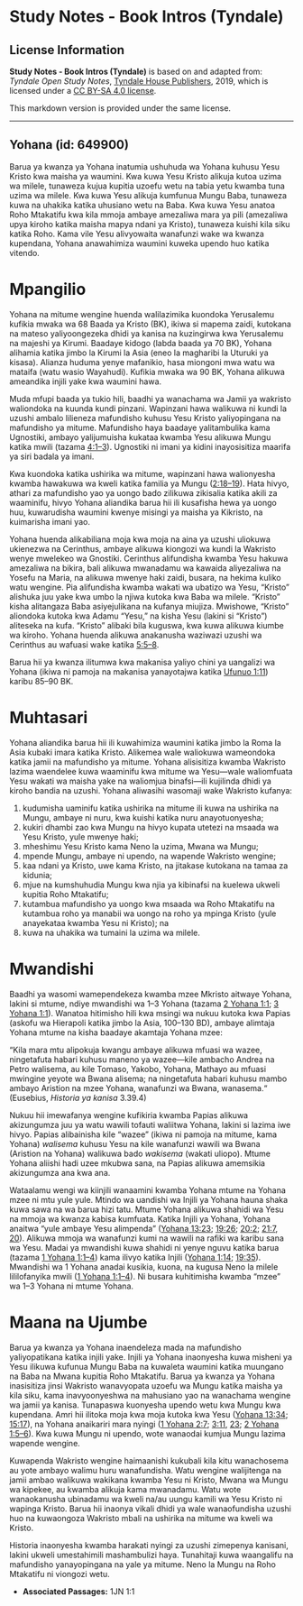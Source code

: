 # Study Notes - Book Intros (Tyndale)

## License Information

**Study Notes - Book Intros (Tyndale)** is based on and adapted from: _Tyndale Open Study Notes_, [Tyndale House Publishers](https://tyndaleopenresources.com/), 2019, which is licensed under a [CC BY-SA 4.0 license](https://creativecommons.org/licenses/by-sa/4.0/legalcode.en).

This markdown version is provided under the same license.



--------------------------------

## Yohana (id: 649900)

Barua ya kwanza ya Yohana inatumia ushuhuda wa Yohana kuhusu Yesu Kristo kwa maisha ya waumini. Kwa kuwa Yesu Kristo alikuja kutoa uzima wa milele, tunaweza kujua kupitia uzoefu wetu na tabia yetu kwamba tuna uzima wa milele. Kwa kuwa Yesu alikuja kumfunua Mungu Baba, tunaweza kuwa na uhakika katika uhusiano wetu na Baba. Kwa kuwa Yesu anatoa Roho Mtakatifu kwa kila mmoja ambaye amezaliwa mara ya pili (amezaliwa upya kiroho katika maisha mapya ndani ya Kristo), tunaweza kuishi kila siku katika Roho. Kama vile Yesu alivyowaita wanafunzi wake wa kwanza kupendana, Yohana anawahimiza waumini kuweka upendo huo katika vitendo.

Mpangilio
=========

Yohana na mitume wengine huenda walilazimika kuondoka Yerusalemu kufikia mwaka wa 68 Baada ya Kristo (BK), ikiwa si mapema zaidi, kutokana na mateso yaliyoongezeka dhidi ya kanisa na kuzingirwa kwa Yerusalemu na majeshi ya Kirumi. Baadaye kidogo (labda baada ya 70 BK), Yohana alihamia katika jimbo la Kirumi la Asia (eneo la magharibi la Uturuki ya kisasa). Alianza huduma yenye mafanikio, hasa miongoni mwa watu wa mataifa (watu wasio Wayahudi). Kufikia mwaka wa 90 BK, Yohana alikuwa ameandika injili yake kwa waumini hawa.

Muda mfupi baada ya tukio hili, baadhi ya wanachama wa Jamii ya wakristo waliondoka na kuunda kundi pinzani. Wapinzani hawa walikuwa ni kundi la uzushi ambalo lilieneza mafundisho kuhusu Yesu Kristo yaliyopingana na mafundisho ya mitume. Mafundisho haya baadaye yalitambulika kama Ugnostiki, ambayo yalijumuisha kukataa kwamba Yesu alikuwa Mungu katika mwili (tazama [4:1–3](https://ref.ly/1John4:1-1John4:3)). Ugnostiki ni imani ya kidini inayosisitiza maarifa ya siri badala ya imani.

Kwa kuondoka katika ushirika wa mitume, wapinzani hawa walionyesha kwamba hawakuwa wa kweli katika familia ya Mungu ([2:18–19](https://ref.ly/1John2:18-1John2:19)). Hata hivyo, athari za mafundisho yao ya uongo bado zilikuwa zikisalia katika akili za waaminifu, hivyo Yohana aliandika barua hii ili kusafisha hewa ya uongo huu, kuwarudisha waumini kwenye misingi ya maisha ya Kikristo, na kuimarisha imani yao.

Yohana huenda alikabiliana moja kwa moja na aina ya uzushi uliokuwa ukienezwa na Cerinthus, ambaye alikuwa kiongozi wa kundi la Wakristo wenye mwelekeo wa Gnostiki. Cerinthus alifundisha kwamba Yesu hakuwa amezaliwa na bikira, bali alikuwa mwanadamu wa kawaida aliyezaliwa na Yosefu na Maria, na alikuwa mwenye haki zaidi, busara, na hekima kuliko watu wengine. Pia alifundisha kwamba wakati wa ubatizo wa Yesu, “Kristo” alishuka juu yake kwa umbo la njiwa kutoka kwa Baba wa milele. “Kristo” kisha alitangaza Baba asiyejulikana na kufanya miujiza. Mwishowe, “Kristo” aliondoka kutoka kwa Adamu “Yesu,” na kisha Yesu (lakini si “Kristo”) aliteseka na kufa. “Kristo” alibaki bila kuguswa, kwa kuwa alikuwa kiumbe wa kiroho. Yohana huenda alikuwa anakanusha waziwazi uzushi wa Cerinthus au wafuasi wake katika [5:5–8](https://ref.ly/1John5:5-1John5:8).

Barua hii ya kwanza ilitumwa kwa makanisa yaliyo chini ya uangalizi wa Yohana (ikiwa ni pamoja na makanisa yanayotajwa katika [Ufunuo 1:11](https://ref.ly/Rev1:11)) karibu 85–90 BK.

Muhtasari
=========

Yohana aliandika barua hii ili kuwahimiza waumini katika jimbo la Roma la Asia kubaki imara katika Kristo. Alikemea wale waliokuwa wameondoka katika jamii na mafundisho ya mitume. Yohana alisisitiza kwamba Wakristo lazima waendelee kuwa waaminifu kwa mitume wa Yesu—wale waliomfuata Yesu wakati wa maisha yake na waliomjua binafsi—ili kujilinda dhidi ya kiroho bandia na uzushi. Yohana aliwasihi wasomaji wake Wakristo kufanya:

1. kudumisha uaminifu katika ushirika na mitume ili kuwa na ushirika na Mungu, ambaye ni nuru, kwa kuishi katika nuru anayotuonyesha;
2. kukiri dhambi zao kwa Mungu na hivyo kupata utetezi na msaada wa Yesu Kristo, yule mwenye haki;
3. mheshimu Yesu Kristo kama Neno la uzima, Mwana wa Mungu;
4. mpende Mungu, ambaye ni upendo, na wapende Wakristo wengine;
5. kaa ndani ya Kristo, uwe kama Kristo, na jitakase kutokana na tamaa za kidunia;
6. mjue na kumshuhudia Mungu kwa njia ya kibinafsi na kuelewa ukweli kupitia Roho Mtakatifu;
7. kutambua mafundisho ya uongo kwa msaada wa Roho Mtakatifu na kutambua roho ya manabii wa uongo na roho ya mpinga Kristo (yule anayekataa kwamba Yesu ni Kristo); na
8. kuwa na uhakika wa tumaini la uzima wa milele.

Mwandishi
=========

Baadhi ya wasomi wamependekeza kwamba mzee Mkristo aitwaye Yohana, lakini si mtume, ndiye mwandishi wa 1–3 Yohana (tazama [2 Yohana 1:1](https://ref.ly/2John1:1); [3 Yohana 1:1](https://ref.ly/3John1:1)). Wanatoa hitimisho hili kwa msingi wa nukuu kutoka kwa Papias (askofu wa Hierapoli katika jimbo la Asia, 100–130 BD), ambaye alimtaja Yohana mtume na kisha baadaye akamtaja Yohana mzee:

“Kila mara mtu alipokuja kwangu ambaye alikuwa mfuasi wa wazee, ningetafuta habari kuhusu maneno ya wazee—kile ambacho Andrea na Petro walisema, au kile Tomaso, Yakobo, Yohana, Mathayo au mfuasi mwingine yeyote wa Bwana alisema; na ningetafuta habari kuhusu mambo ambayo Aristion na mzee Yohana, wanafunzi wa Bwana, wanasema.“ (Eusebius, *Historia ya kanisa* 3\.39\.4\)

Nukuu hii imewafanya wengine kufikiria kwamba Papias alikuwa akizungumza juu ya watu wawili tofauti waliitwa Yohana, lakini si lazima iwe hivyo. Papias alibainisha kile “wazee” (ikiwa ni pamoja na mitume, kama Yohana) *walisema* kuhusu Yesu na kile wanafunzi wawili wa Bwana (Aristion na Yohana) walikuwa bado *wakisema* (wakati uliopo). Mtume Yohana aliishi hadi uzee mkubwa sana, na Papias alikuwa amemsikia akizungumza ana kwa ana.

Wataalamu wengi wa kiinjili wanaamini kwamba Yohana mtume na Yohana mzee ni mtu yule yule. Mtindo wa uandishi wa Injili ya Yohana hauna shaka kuwa sawa na wa barua hizi tatu. Mtume Yohana alikuwa shahidi wa Yesu na mmoja wa kwanza kabisa kumfuata. Katika Injili ya Yohana, Yohana anaitwa “yule ambaye Yesu alimpenda” ([Yohana 13:23](https://ref.ly/John13:23); [19:26](https://ref.ly/John19:26); [20:2](https://ref.ly/John20:2); [21:7](https://ref.ly/John21:7), [20](https://ref.ly/John21:20)). Alikuwa mmoja wa wanafunzi kumi na wawili na rafiki wa karibu sana wa Yesu. Madai ya mwandishi kuwa shahidi ni yenye nguvu katika barua (tazama [1 Yohana 1:1–4](https://ref.ly/1John1:1-1John1:4)) kama ilivyo katika Injili ([Yohana 1:14](https://ref.ly/John1:14); [19:35](https://ref.ly/John19:35)). Mwandishi wa 1 Yohana anadai kusikia, kuona, na kugusa Neno la milele lililofanyika mwili ([1 Yohana 1:1–4](https://ref.ly/1John1:1-1John1:4)). Ni busara kuhitimisha kwamba “mzee” wa 1–3 Yohana ni mtume Yohana.

Maana na Ujumbe
===============

Barua ya kwanza ya Yohana inaendeleza mada na mafundisho yaliyopatikana katika injili yake. Injili ya Yohana inaonyesha kuwa misheni ya Yesu ilikuwa kufunua Mungu Baba na kuwaleta waumini katika muungano na Baba na Mwana kupitia Roho Mtakatifu. Barua ya kwanza ya Yohana inasisitiza jinsi Wakristo wanavyopata uzoefu wa Mungu katika maisha ya kila siku, kama inavyoonyeshwa na mahusiano yao na wanachama wengine wa jamii ya kanisa. Tunapaswa kuonyesha upendo wetu kwa Mungu kwa kupendana. Amri hii ilitoka moja kwa moja kutoka kwa Yesu ([Yohana 13:34](https://ref.ly/John13:34); [15:17](https://ref.ly/John15:17)), na Yohana anaikariri mara nyingi ([1 Yohana 2:7](https://ref.ly/1John2:7); [3:11](https://ref.ly/1John3:11), [23](https://ref.ly/1John3:23); [2 Yohana 1:5–6](https://ref.ly/2John1:5-2John1:6)). Kwa kuwa Mungu ni upendo, wote wanaodai kumjua Mungu lazima wapende wengine.

Kuwapenda Wakristo wengine haimaanishi kukubali kila kitu wanachosema au yote ambayo walimu huru wanafundisha. Watu wengine walijitenga na jamii ambao walikuwa wakikana kwamba Yesu ni Kristo, Mwana wa Mungu wa kipekee, au kwamba alikuja kama mwanadamu. Watu wote wanaokanusha ubinadamu wa kweli na/au uungu kamili wa Yesu Kristo ni wapinga Kristo. Barua hii inaonya vikali dhidi ya wale wanaofundisha uzushi huo na kuwaongoza Wakristo mbali na ushirika na mitume wa kweli wa Kristo.

Historia inaonyesha kwamba harakati nyingi za uzushi zimepenya kanisani, lakini ukweli umestahimili mashambulizi haya. Tunahitaji kuwa waangalifu na mafundisho yanayopingana na yale ya mitume. Neno la Mungu na Roho Mtakatifu ni viongozi wetu.

* **Associated Passages:** 1JN 1:1

